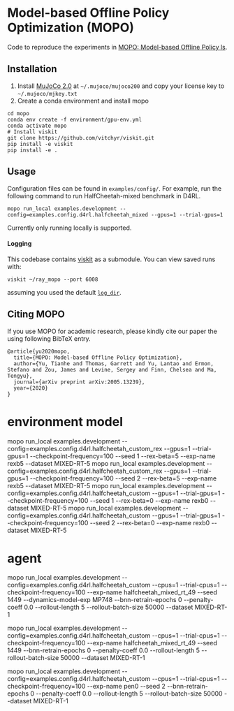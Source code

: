 # Model-based Offline Policy Optimization (MOPO)

Code to reproduce the experiments in [MOPO: Model-based Offline Policy ls](https://arxiv.org/pdf/2005.13239.pdf).



## Installation
1. Install [MuJoCo 2.0](https://www.roboti.us/index.html) at `~/.mujoco/mujoco200` and copy your license key to `~/.mujoco/mjkey.txt`
2. Create a conda environment and install mopo
```
cd mopo
conda env create -f environment/gpu-env.yml
conda activate mopo
# Install viskit
git clone https://github.com/vitchyr/viskit.git
pip install -e viskit
pip install -e .
```

## Usage
Configuration files can be found in `examples/config/`. For example, run the following command to run HalfCheetah-mixed benchmark in D4RL.

```
mopo run_local examples.development --config=examples.config.d4rl.halfcheetah_mixed --gpus=1 --trial-gpus=1
```

Currently only running locally is supported.


#### Logging

This codebase contains [viskit](https://github.com/vitchyr/viskit) as a submodule. You can view saved runs with:
```
viskit ~/ray_mopo --port 6008
```
assuming you used the default [`log_dir`](examples/config/halfcheetah/0.py#L7).

## Citing MOPO
If you use MOPO for academic research, please kindly cite our paper the using following BibTeX entry.

```
@article{yu2020mopo,
  title={MOPO: Model-based Offline Policy Optimization},
  author={Yu, Tianhe and Thomas, Garrett and Yu, Lantao and Ermon, Stefano and Zou, James and Levine, Sergey and Finn, Chelsea and Ma, Tengyu},
  journal={arXiv preprint arXiv:2005.13239},
  year={2020}
}
```
# environment model
mopo run_local examples.development --config=examples.config.d4rl.halfcheetah_custom_rex --gpus=1 --trial-gpus=1 --checkpoint-frequency=100 --seed 1 --rex-beta=5 --exp-name rexb5 --dataset MIXED-RT-5
mopo run_local examples.development --config=examples.config.d4rl.halfcheetah_custom_rex --gpus=1 --trial-gpus=1 --checkpoint-frequency=100 --seed 2 --rex-beta=5 --exp-name rexb5 --dataset MIXED-RT-5
mopo run_local examples.development --config=examples.config.d4rl.halfcheetah_custom --gpus=1 --trial-gpus=1 --checkpoint-frequency=100 --seed 1 --rex-beta=0 --exp-name rexb0 --dataset MIXED-RT-5
mopo run_local examples.development --config=examples.config.d4rl.halfcheetah_custom --gpus=1 --trial-gpus=1 --checkpoint-frequency=100 --seed 2 --rex-beta=0 --exp-name rexb0 --dataset MIXED-RT-5


# agent
mopo run_local examples.development --config=examples.config.d4rl.halfcheetah_custom --cpus=1 --trial-cpus=1 --checkpoint-frequency=100 --exp-name halfcheetah_mixed_rt_49 --seed 1449 --dynamics-model-exp MP748 --bnn-retrain-epochs 0 --penalty-coeff 0.0 --rollout-length 5 --rollout-batch-size 50000 --dataset MIXED-RT-1

mopo run_local examples.development --config=examples.config.d4rl.halfcheetah_custom --cpus=1 --trial-cpus=1 --checkpoint-frequency=100 --exp-name halfcheetah_mixed_rt_49 --seed 1449 --bnn-retrain-epochs 0 --penalty-coeff 0.0 --rollout-length 5 --rollout-batch-size 50000 --dataset MIXED-RT-1

mopo run_local examples.development --config=examples.config.d4rl.halfcheetah_custom --cpus=1 --trial-cpus=1 --checkpoint-frequency=100 --exp-name pen0 --seed 2 --bnn-retrain-epochs 0 --penalty-coeff 0.0 --rollout-length 5 --rollout-batch-size 50000 --dataset MIXED-RT-1

